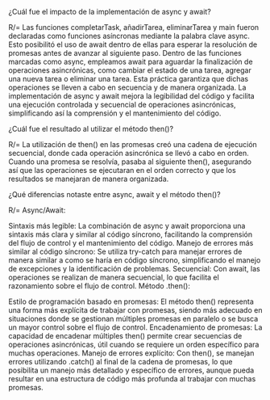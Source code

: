 
¿Cuál fue el impacto de la implementación de async y await?

R/= Las funciones completarTask, añadirTarea, eliminarTarea y main fueron declaradas como funciones asíncronas mediante la palabra clave async. Esto posibilitó el uso de await dentro de ellas para esperar la resolución de promesas antes de avanzar al siguiente paso. Dentro de las funciones marcadas como async, empleamos await para aguardar la finalización de operaciones asincrónicas, como cambiar el estado de una tarea, agregar una nueva tarea o eliminar una tarea. Esta práctica garantiza que dichas operaciones se lleven a cabo en secuencia y de manera organizada. La implementación de async y await mejora la legibilidad del código y facilita una ejecución controlada y secuencial de operaciones asincrónicas, simplificando así la comprensión y el mantenimiento del código.

¿Cuál fue el resultado al utilizar el método then()?

R/= La utilización de then() en las promesas creó una cadena de ejecución secuencial, donde cada operación asincrónica se llevó a cabo en orden. Cuando una promesa se resolvía, pasaba al siguiente then(), asegurando así que las operaciones se ejecutaran en el orden correcto y que los resultados se manejaran de manera organizada.

¿Qué diferencias notaste entre async, await y el método then()?

R/=
Async/Await:

Sintaxis más legible: La combinación de async y await proporciona una sintaxis más clara y similar al código síncrono, facilitando la comprensión del flujo de control y el mantenimiento del código.
Manejo de errores más similar al código síncrono: Se utiliza try-catch para manejar errores de manera similar a como se haría en código síncrono, simplificando el manejo de excepciones y la identificación de problemas.
Secuencial: Con await, las operaciones se realizan de manera secuencial, lo que facilita el razonamiento sobre el flujo de control.
Método .then():

Estilo de programación basado en promesas: El método then() representa una forma más explícita de trabajar con promesas, siendo más adecuado en situaciones donde se gestionan múltiples promesas en paralelo o se busca un mayor control sobre el flujo de control.
Encadenamiento de promesas: La capacidad de encadenar múltiples then() permite crear secuencias de operaciones asincrónicas, útil cuando se requiere un orden específico para muchas operaciones.
Manejo de errores explícito: Con then(), se manejan errores utilizando .catch() al final de la cadena de promesas, lo que posibilita un manejo más detallado y específico de errores, aunque pueda resultar en una estructura de código más profunda al trabajar con muchas promesas.




